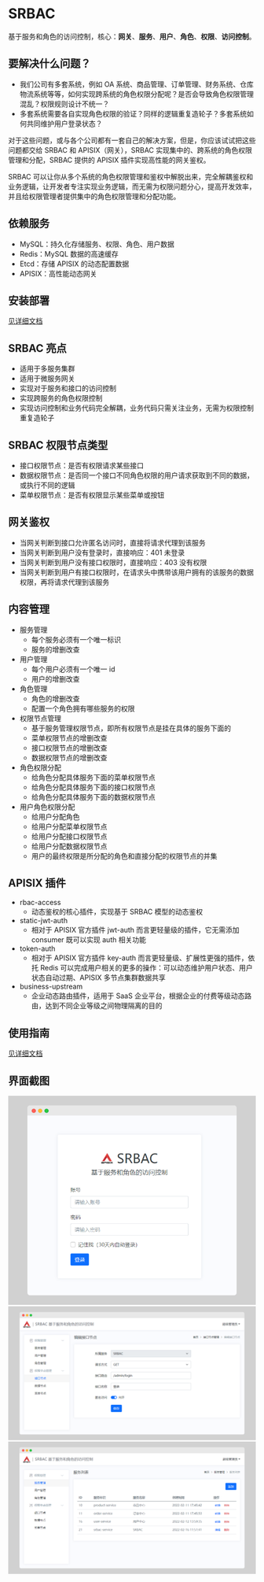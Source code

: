 # SRBAC

基于服务和角色的访问控制，核心：**网关**、**服务**、**用户**、**角色**、**权限**、**访问控制**。

## 要解决什么问题？

- 我们公司有多套系统，例如 OA 系统、商品管理、订单管理、财务系统、仓库物流系统等等，如何实现跨系统的角色权限分配呢？是否会导致角色权限管理混乱？权限规则设计不统一？
- 多套系统需要各自实现角色权限的验证？同样的逻辑重复造轮子？多套系统如何共同维护用户登录状态？

对于这些问题，或与各个公司都有一套自己的解决方案，但是，你应该试试把这些问题都交给 SRBAC 和 APISIX（网关），SRBAC 实现集中的、跨系统的角色权限管理和分配，SRBAC 提供的 APISIX 插件实现高性能的网关鉴权。

SRBAC 可以让你从多个系统的角色权限管理和鉴权中解脱出来，完全解耦鉴权和业务逻辑，让开发者专注实现业务逻辑，而无需为权限问题分心，提高开发效率，并且给权限管理者提供集中的角色权限管理和分配功能。

## 依赖服务

- MySQL：持久化存储服务、权限、角色、用户数据
- Redis：MySQL 数据的高速缓存
- Etcd：存储 APISIX 的动态配置数据
- APISIX：高性能动态网关

## 安装部署

[见详细文档](https://github.com/njutsiang/srbac/blob/main/assets/docs/install.md)

## SRBAC 亮点

- 适用于多服务集群
- 适用于微服务网关
- 实现对于服务和接口的访问控制
- 实现跨服务的角色权限控制
- 实现访问控制和业务代码完全解耦，业务代码只需关注业务，无需为权限控制重复造轮子

## SRBAC 权限节点类型

- 接口权限节点：是否有权限请求某些接口
- 数据权限节点：是否同一个接口不同角色权限的用户请求获取到不同的数据，或执行不同的逻辑
- 菜单权限节点：是否有权限显示某些菜单或按钮

## 网关鉴权

- 当网关判断到接口允许匿名访问时，直接将请求代理到该服务
- 当网关判断到用户没有登录时，直接响应：401 未登录
- 当网关判断到用户没有接口权限时，直接响应：403 没有权限
- 当网关判断到用户有接口权限时，在请求头中携带该用户拥有的该服务的数据权限，再将请求代理到该服务

## 内容管理

- 服务管理
  - 每个服务必须有一个唯一标识
  - 服务的增删改查
- 用户管理
  - 每个用户必须有一个唯一 id
  - 用户的增删改查
- 角色管理
  - 角色的增删改查
  - 配置一个角色拥有哪些服务的权限
- 权限节点管理
  - 基于服务管理权限节点，即所有权限节点是挂在具体的服务下面的
  - 菜单权限节点的增删改查
  - 接口权限节点的增删改查
  - 数据权限节点的增删改查
- 角色权限分配
  - 给角色分配具体服务下面的菜单权限节点
  - 给角色分配具体服务下面的接口权限节点
  - 给角色分配具体服务下面的数据权限节点
- 用户角色权限分配
  - 给用户分配角色
  - 给用户分配菜单权限节点
  - 给用户分配接口权限节点
  - 给用户分配数据权限节点
  - 用户的最终权限是所分配的角色和直接分配的权限节点的并集

## APISIX 插件

- rbac-access
  - 动态鉴权的核心插件，实现基于 SRBAC 模型的动态鉴权
- static-jwt-auth
  - 相对于 APISIX 官方插件 jwt-auth 而言更轻量级的插件，它无需添加 consumer 既可以实现 auth 相关功能
- token-auth
  - 相对于 APISIX 官方插件 key-auth 而言更轻量级、扩展性更强的插件，依托 Redis 可以完成用户相关的更多的操作：可以动态维护用户状态、用户状态自动过期、APISIX 多节点集群数据共享
- business-upstream
  - 企业动态路由插件，适用于 SaaS 企业平台，根据企业的付费等级动态路由，达到不同企业等级之间物理隔离的目的

## 使用指南

[见详细文档](https://github.com/njutsiang/srbac/blob/main/assets/docs/manual.md)

## 界面截图

<img src="https://github.com/njutsiang/srbac/raw/main/assets/img/screely-1645003820980.png">
<img src="https://github.com/njutsiang/srbac/raw/main/assets/img/screely-1645004130502.png">
<img src="https://github.com/njutsiang/srbac/raw/main/assets/img/screely-1645004069102.png">

